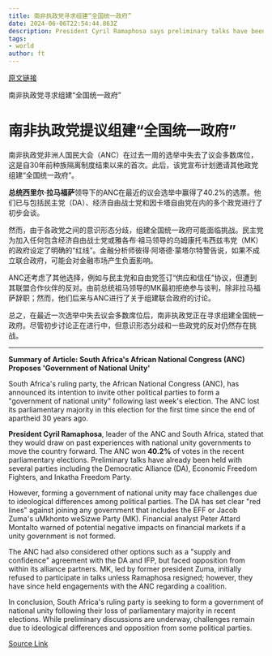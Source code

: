 ```yaml
---
title: 南非执政党寻求组建“全国统一政府”
date: 2024-06-06T22:54:44.863Z
description: President Cyril Ramaphosa says preliminary talks have been held with several smaller parties
tags: 
- world
author: ft
---
```


[原文链接](https://ft.com/content/1dbafbb6-c132-49e7-8289-e05f5994383a)

南非执政党寻求组建“全国统一政府”

# 南非执政党提议组建“全国统一政府”

南非执政党非洲人国民大会（ANC）在过去一周的选举中失去了议会多数席位，这是自30年前种族隔离制度结束以来的首次。此后，该党宣布计划邀请其他政党组建“全国统一政府”。

**总统西里尔·拉马福萨**领导下的ANC在最近的议会选举中赢得了40.2%的选票。他们已与包括民主党（DA）、经济自由战士党和因卡塔自由党在内的多个政党进行了初步会谈。

然而，由于各政党之间的意识形态分歧，组建全国统一政府可能面临挑战。民主党为加入任何包含经济自由战士党或雅各布·祖马领导的乌姆康托韦西兹韦党（MK）的政府设定了明确的“红线”。金融分析师彼得·阿塔德·蒙塔尔特警告说，如果不成立联合政府，可能会对金融市场产生负面影响。

ANC还考虑了其他选择，例如与民主党和自由党签订“供应和信任”协议，但遭到其联盟合作伙伴的反对。由前总统祖马领导的MK最初拒绝参与谈判，除非拉马福萨辞职；然而，他们后来与ANC进行了关于组建联合政府的讨论。

总之，在最近一次选举中失去议会多数席位后，南非执政党正在寻求组建全国统一政府。尽管初步讨论正在进行中，但意识形态分歧和一些政党的反对仍然存在挑战。

---

 **Summary of Article: South Africa's African National Congress (ANC) Proposes 'Government of National Unity'**

South Africa's ruling party, the African National Congress (ANC), has announced its intention to invite other political parties to form a "government of national unity" following last week's election. The ANC lost its parliamentary majority in this election for the first time since the end of apartheid 30 years ago.

**President Cyril Ramaphosa**, leader of the ANC and South Africa, stated that they would draw on past experiences with national unity governments to move the country forward. The ANC won **40.2%** of votes in the recent parliamentary elections. Preliminary talks have already been held with several parties including the Democratic Alliance (DA), Economic Freedom Fighters, and Inkatha Freedom Party.

However, forming a government of national unity may face challenges due to ideological differences among political parties. The DA has set clear "red lines" against joining any government that includes the EFF or Jacob Zuma's uMkhonto weSizwe Party (MK). Financial analyst Peter Attard Montalto warned of potential negative impacts on financial markets if a unity government is not formed.

The ANC had also considered other options such as a "supply and confidence" agreement with the DA and IFP, but faced opposition from within its alliance partners. MK, led by former president Zuma, initially refused to participate in talks unless Ramaphosa resigned; however, they have since held engagements with the ANC regarding a coalition.

In conclusion, South Africa's ruling party is seeking to form a government of national unity following their loss of parliamentary majority in recent elections. While preliminary discussions are underway, challenges remain due to ideological differences and opposition from some political parties.

[Source Link](https://ft.com/content/1dbafbb6-c132-49e7-8289-e05f5994383a)

